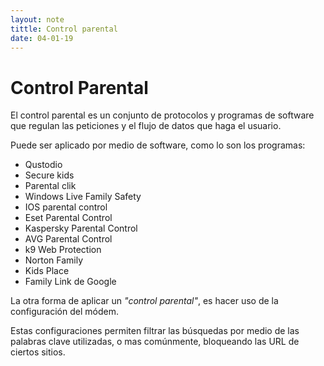 ```yaml
---
layout: note
tittle: Control parental
date: 04-01-19
---
```


# Control Parental

El control parental es un conjunto de protocolos y programas de software que regulan las peticiones y el flujo de datos que haga el usuario. 

Puede ser aplicado por medio de software, como lo son los programas: 

-  Qustodio
-  Secure kids
-  Parental clik
-  Windows Live Family Safety
-  IOS parental control
-  Eset Parental Control
-  Kaspersky Parental Control
-  AVG Parental Control
-  k9 Web Protection
-  Norton Family
-  Kids Place
-  Family Link de Google

La otra forma de aplicar un *"control parental"*, es hacer uso de la configuración del módem.

Estas configuraciones permiten filtrar las búsquedas por medio de las palabras clave utilizadas, o mas comúnmente, bloqueando las URL de ciertos sitios. 